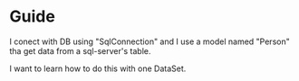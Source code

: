 # Guide
I conect with DB using "SqlConnection" and I use a model named "Person" tha get data from a sql-server's table.

I want to learn how to do this with one DataSet.